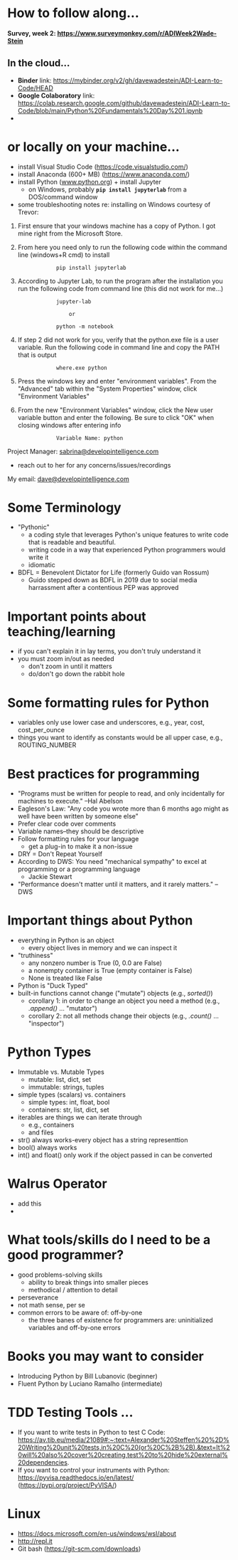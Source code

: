 # How to follow along...

#### Survey, week 2: https://www.surveymonkey.com/r/ADIWeek2Wade-Stein

## In the cloud...
* __Binder__ link: https://mybinder.org/v2/gh/davewadestein/ADI-Learn-to-Code/HEAD
* __Google Colaboratory__ link: https://colab.research.google.com/github/davewadestein/ADI-Learn-to-Code/blob/main/Python%20Fundamentals%20Day%201.ipynb
* 
# or locally on your machine...
* install Visual Studio Code (https://code.visualstudio.com/)
* install Anaconda (600+ MB) (https://www.anaconda.com/)
* install Python (www.python.org) + install Jupyter
   * on Windows, probably __`pip install jupyterlab`__ from a DOS/command window
* some troubleshooting notes re: installing on Windows courtesy of Trevor:
 1. First ensure that your windows machine has a copy of Python. I got mine right from the Microsoft Store.
 2. From here you need only to run the following code within the command line (windows+R cmd) to install

					pip install jupyterlab
					
 3. According to Jupyter Lab, to run the program after the installation you run the following code from command line (this did not work for me...)
	
					jupyter-lab
					
						or
						
					python -m notebook
					
 4. If step 2 did not work for you, verify that the python.exe file is a user variable. Run the following code in command line and copy the PATH that is output
					
					where.exe python
				
 5. Press the windows key and enter "environment variables". From the "Advanced" tab within the "System Properties" window, click "Environment Variables"

 6. From the new "Environment Variables" window, click the New user variable button and enter the following. Be sure to click "OK" when closing windows after entering info

					Variable Name: python

Project Manager: sabrina@developintelligence.com
- reach out to her for any concerns/issues/recordings

My email: dave@developintelligence.com

# Some Terminology
* "Pythonic"
  * a coding style that leverages Python's unique features to write code that is readable and beautiful.
  * writing code in a way that experienced Python programmers would write it
  * idiomatic
* BDFL = Benevolent Dictator for Life (formerly Guido van Rossum)
  * Guido stepped down as BDFL in 2019 due to social media harrassment after a contentious PEP was approved

# Important points about teaching/learning
* if you can't explain it in lay terms, you don't truly understand it
* you must zoom in/out as needed
  * don't zoom in until it matters
  * do/don't go down the rabbit hole

# Some formatting rules for Python
* variables only use lower case and underscores, e.g., year, cost, cost_per_ounce
* things you want to identify as constants would be all upper case, e.g., ROUTING_NUMBER

# Best practices for programming
 * "Programs must be written for people to read, and only incidentally for machines to execute." –Hal Abelson
 * Eagleson's Law: "Any code you wrote more than 6 months ago might as well have been written by someone else"
 * Prefer clear code over comments
 * Variable names–they should be descriptive
 * Follow formatting rules for your language
   * get a plug-in to make it a non-issue
 * DRY = Don't Repeat Yourself
 * According to DWS: You need "mechanical sympathy" to excel at programming or a programming language
   * Jackie Stewart
 * "Performance doesn't matter until it matters, and it rarely matters." –DWS

# Important things about Python
* everything in Python is an object
  * every object lives in memory and we can inspect it
* "truthiness"
  * any nonzero number is True (0, 0.0 are False)
  * a nonempty container is True (empty container is False)
  * None is treated like False
* Python is "Duck Typed"
* built-in functions cannot change ("mutate") objects (e.g., _sorted()_)
  * corollary 1: in order to change an object you need a method (e.g., _.append()_ ... "mutator")
  * corollary 2: not all methods change their objects (e.g., _.count()_ ... "inspector")

# Python Types
* Immutable vs. Mutable Types
  * mutable: list, dict, set
  * immutable: strings, tuples
* simple types (scalars) vs. containers
  * simple types: int, float, bool
  * containers: str, list, dict, set
* iterables are things we can iterate through
  * e.g., containers
  * and files
* str() always works-every object has a string representtion
* bool() always works
* int() and float() only work if the object passed in can be converted

# Walrus Operator
  * add this
  * 
# What tools/skills do I need to be a good programmer?
* good problems-solving skills
  * ability to break things into smaller pieces
  * methodical / attention to detail
* perseverance
* not math sense, per se
* common errors to be aware of: off-by-one
  * the three banes of existence for programmers are: uninitialized variables and off-by-one errors

# Books you may want to consider
  * Introducing Python by Bill Lubanovic (beginner)
  * Fluent Python by Luciano Ramalho (intermediate)
  
# TDD Testing Tools ...
  * If you want to write tests in Python to test C Code: 
https://av.tib.eu/media/21089#:~:text=Alexander%20Steffen%20%2D%20Writing%20unit%20tests,in%20C%20(or%20C%2B%2B).&text=It%20will%20also%20cover%20creating,test%20to%20hide%20external%20dependencies.
  * If you want to control your instruments with Python: https://pyvisa.readthedocs.io/en/latest/ (https://pypi.org/project/PyVISA/)
  
# Linux
* https://docs.microsoft.com/en-us/windows/wsl/about
* http://repl.it
* Git bash (https://git-scm.com/downloads)
